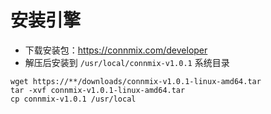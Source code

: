 # 安装引擎

- 下载安装包：https://connmix.com/developer
- 解压后安装到 `/usr/local/connmix-v1.0.1` 系统目录

```
wget https://**/downloads/connmix-v1.0.1-linux-amd64.tar
tar -xvf connmix-v1.0.1-linux-amd64.tar
cp connmix-v1.0.1 /usr/local
```
